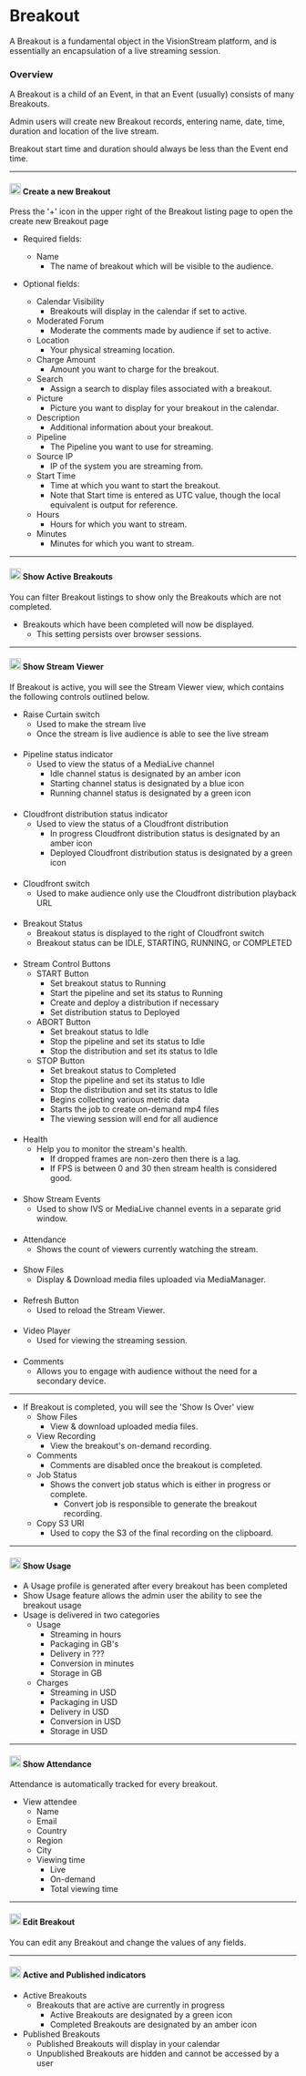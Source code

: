 # Breakout
A Breakout is a fundamental object in the VisionStream platform, and is essentially an encapsulation of a live streaming session.
### Overview
A Breakout is a child of an Event, in that an Event (usually) consists of many Breakouts.

Admin users will create new Breakout records, entering name, date, time, duration and location of the live stream.

Breakout start time and duration should always be less than the Event end time.

---

#### <img src="https://raw.githubusercontent.com/FortAwesome/Font-Awesome/6.x/svgs/solid/plus.svg" width="20" height="20"> Create a new Breakout

Press the '+' icon in the upper right of the Breakout listing page to open the create new Breakout page

* Required fields:
  - Name
    - The name of breakout which will be visible to the audience.

* Optional fields:
  - Calendar Visibility
    - Breakouts will display in the calendar if set to active.
  - Moderated Forum
    - Moderate the comments made by audience if set to active.
  - Location
    - Your physical streaming location.
  - Charge Amount
    - Amount you want to charge for the breakout.
  - Search
    - Assign a search to display files associated with a breakout.
  - Picture
    - Picture you want to display for your breakout in the calendar.
  - Description
    - Additional information about your breakout.
  - Pipeline
    - The Pipeline you want to use for streaming.
  - Source IP
    - IP of the system you are streaming from.
  - Start Time
    - Time at which you want to start the breakout.
    - Note that Start time is entered as UTC value, though the local equivalent is output for reference.
  - Hours
    - Hours for which you want to stream.
  - Minutes 
    - Minutes for which you want to stream.

---

#### <img src="https://raw.githubusercontent.com/FortAwesome/Font-Awesome/6.x/svgs/solid/toggle-on.svg" width="20" height="20"> Show Active Breakouts

You can filter Breakout listings to show only the Breakouts which are not completed.
* Breakouts which have been completed will now be displayed.
  - This setting persists over browser sessions.
---

#### <img src="https://raw.githubusercontent.com/FortAwesome/Font-Awesome/6.x/svgs/solid/video.svg" width="20" height="20"> Show Stream Viewer
If Breakout is active, you will see the Stream Viewer view, which contains the following controls outlined below.

* Raise Curtain switch
  - Used to make the stream live
  - Once the stream is live audience is able to see the live stream
####
* Pipeline status indicator
    - Used to view the status of a MediaLive channel
        - Idle channel status is designated by an amber icon
        - Starting channel status is designated by a blue icon
        - Running channel status is designated by a green icon
####
* Cloudfront distribution status indicator
    - Used to view the status of a Cloudfront distribution
        - In progress Cloudfront distribution status is designated by an amber icon
        - Deployed Cloudfront distribution status is designated by a green icon
####
* Cloudfront switch
  - Used to make audience only use the Cloudfront distribution playback URL
####
* Breakout Status
  - Breakout status is displayed to the right of Cloudfront switch
  - Breakout status can be IDLE, STARTING, RUNNING, or COMPLETED
####
* Stream Control Buttons
  - START Button
    - Set breakout status to Running
    - Start the pipeline and set its status to Running
    - Create and deploy a distribution if necessary
    - Set distribution status to Deployed
  - ABORT Button
    - Set breakout status to Idle
    - Stop the pipeline and set its status to Idle
    - Stop the distribution and set its status to Idle
  - STOP Button
    - Set breakout status to Completed
    - Stop the pipeline and set its status to Idle
    - Stop the distribution and set its status to Idle
    - Begins collecting various metric data
    - Starts the job to create on-demand mp4 files
    - The viewing session will end for all audience
####
* Health
  - Help you to monitor the stream's health.
    - If dropped frames are non-zero then there is a lag.
    - If FPS is between 0 and 30 then stream health is considered good.
####
* Show Stream Events
  - Used to show IVS or MediaLive channel events in a separate grid window.
####
* Attendance
  - Shows the count of viewers currently watching the stream.
####
* Show Files
  - Display & Download media files uploaded via MediaManager.
####
* Refresh Button
  - Used to reload the Stream Viewer.
####
* Video Player
  - Used for viewing the streaming session.
####
* Comments
  - Allows you to engage with audience without the need for a secondary device.
---
* If Breakout is completed, you will see the 'Show Is Over' view
    - Show Files
      - View & download uploaded media files.
    - View Recording
      - View the breakout's on-demand recording.
    - Comments
      - Comments are disabled once the breakout is completed.
    - Job Status
      - Shows the convert job status which is either in progress or complete.
        - Convert job is responsible to generate the breakout recording.
    - Copy S3 URI
      - Used to copy the S3 of the final recording on the clipboard.

---

#### <img src="https://raw.githubusercontent.com/FortAwesome/Font-Awesome/6.x/svgs/solid/gauge-high.svg" width="20" height="20"> Show Usage

* A Usage profile is generated after every breakout has been completed
* Show Usage feature allows the admin user the ability to see the breakout usage
* Usage is delivered in two categories
  - Usage
    - Streaming in hours
    - Packaging in GB's
    - Delivery in ???
    - Conversion in minutes
    - Storage in GB
  - Charges
    - Streaming in USD
    - Packaging in USD
    - Delivery in USD
    - Conversion in USD
    - Storage in USD

---

#### <img src="https://raw.githubusercontent.com/FortAwesome/Font-Awesome/6.x/svgs/solid/users.svg" width="20" height="20"> Show Attendance

Attendance is automatically tracked for every breakout.

* View attendee
  - Name
  - Email
  - Country
  - Region
  - City
  - Viewing time
    - Live
    - On-demand
    - Total viewing time

---

#### <img src="https://raw.githubusercontent.com/FortAwesome/Font-Awesome/6.x/svgs/solid/pen-to-square.svg" width="20" height="20"> Edit Breakout

You can edit any Breakout and change the values of any fields.

---

#### <img src="https://raw.githubusercontent.com/FortAwesome/Font-Awesome/6.x/svgs/solid/circle.svg" width="20" height="20"> Active and Published indicators

* Active Breakouts
  - Breakouts that are active are currently in progress
    - Active Breakouts are designated by a green icon 
    - Completed Breakouts are designated by an amber icon
* Published Breakouts
  - Published Breakouts will display in your calendar
  - Unpublished Breakouts are hidden and cannot be accessed by a user

